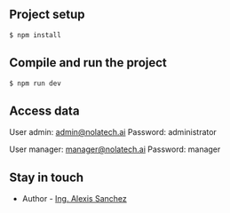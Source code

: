 ## Project setup

```bash
$ npm install
```

## Compile and run the project

```bash
$ npm run dev
```

## Access data

User admin: admin@nolatech.ai
Password: administrator

User manager: manager@nolatech.ai
Password: manager

## Stay in touch

- Author - [Ing. Alexis Sanchez](https://www.linkedin.com/in/alexis-sanchez-73086211a/)
